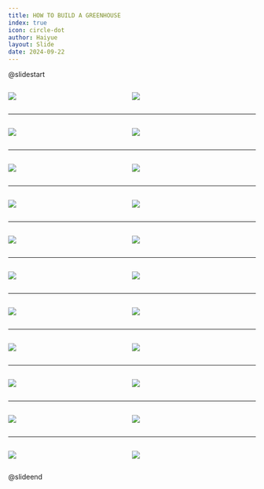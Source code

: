 ```yaml
---
title: HOW TO BUILD A GREENHOUSE
index: true
icon: circle-dot
author: Haiyue
layout: Slide
date: 2024-09-22
---
```

 
@slidestart

<div style="display:flex">
<div style="flex:1">

![](https://raw.githubusercontent.com/yclord/reading/refs/heads/master/english/Level-U/HOW%20TO%20BUILD%20A%20GREENHOUSE/001.webp)
</div>
<div style="flex:1">

![](https://raw.githubusercontent.com/yclord/reading/refs/heads/master/english/Level-U/HOW%20TO%20BUILD%20A%20GREENHOUSE/002.webp)
</div>
</div>

---

<div style="display:flex">
<div style="flex:1">

![](https://raw.githubusercontent.com/yclord/reading/refs/heads/master/english/Level-U/HOW%20TO%20BUILD%20A%20GREENHOUSE/003.webp)
</div>
<div style="flex:1">

![](https://raw.githubusercontent.com/yclord/reading/refs/heads/master/english/Level-U/HOW%20TO%20BUILD%20A%20GREENHOUSE/004.webp)
</div>
</div>

---

<div style="display:flex">
<div style="flex:1">

![](https://raw.githubusercontent.com/yclord/reading/refs/heads/master/english/Level-U/HOW%20TO%20BUILD%20A%20GREENHOUSE/005.webp)
</div>
<div style="flex:1">

![](https://raw.githubusercontent.com/yclord/reading/refs/heads/master/english/Level-U/HOW%20TO%20BUILD%20A%20GREENHOUSE/006.webp)
</div>
</div>

---

<div style="display:flex">
<div style="flex:1">

![](https://raw.githubusercontent.com/yclord/reading/refs/heads/master/english/Level-U/HOW%20TO%20BUILD%20A%20GREENHOUSE/007.webp)
</div>
<div style="flex:1">

![](https://raw.githubusercontent.com/yclord/reading/refs/heads/master/english/Level-U/HOW%20TO%20BUILD%20A%20GREENHOUSE/008.webp)
</div>
</div>

---

<div style="display:flex">
<div style="flex:1">

![](https://raw.githubusercontent.com/yclord/reading/refs/heads/master/english/Level-U/HOW%20TO%20BUILD%20A%20GREENHOUSE/009.webp)
</div>
<div style="flex:1">

![](https://raw.githubusercontent.com/yclord/reading/refs/heads/master/english/Level-U/HOW%20TO%20BUILD%20A%20GREENHOUSE/010.webp)
</div>
</div>

---

<div style="display:flex">
<div style="flex:1">

![](https://raw.githubusercontent.com/yclord/reading/refs/heads/master/english/Level-U/HOW%20TO%20BUILD%20A%20GREENHOUSE/011.webp)
</div>
<div style="flex:1">

![](https://raw.githubusercontent.com/yclord/reading/refs/heads/master/english/Level-U/HOW%20TO%20BUILD%20A%20GREENHOUSE/012.webp)
</div>
</div>

---

<div style="display:flex">
<div style="flex:1">

![](https://raw.githubusercontent.com/yclord/reading/refs/heads/master/english/Level-U/HOW%20TO%20BUILD%20A%20GREENHOUSE/013.webp)
</div>
<div style="flex:1">

![](https://raw.githubusercontent.com/yclord/reading/refs/heads/master/english/Level-U/HOW%20TO%20BUILD%20A%20GREENHOUSE/014.webp)
</div>
</div>

---

<div style="display:flex">
<div style="flex:1">

![](https://raw.githubusercontent.com/yclord/reading/refs/heads/master/english/Level-U/HOW%20TO%20BUILD%20A%20GREENHOUSE/015.webp)
</div>
<div style="flex:1">

![](https://raw.githubusercontent.com/yclord/reading/refs/heads/master/english/Level-U/HOW%20TO%20BUILD%20A%20GREENHOUSE/016.webp)
</div>
</div>

---

<div style="display:flex">
<div style="flex:1">

![](https://raw.githubusercontent.com/yclord/reading/refs/heads/master/english/Level-U/HOW%20TO%20BUILD%20A%20GREENHOUSE/017.webp)
</div>
<div style="flex:1">

![](https://raw.githubusercontent.com/yclord/reading/refs/heads/master/english/Level-U/HOW%20TO%20BUILD%20A%20GREENHOUSE/018.webp)
</div>
</div>

---

<div style="display:flex">
<div style="flex:1">

![](https://raw.githubusercontent.com/yclord/reading/refs/heads/master/english/Level-U/HOW%20TO%20BUILD%20A%20GREENHOUSE/019.webp)
</div>
<div style="flex:1">

![](https://raw.githubusercontent.com/yclord/reading/refs/heads/master/english/Level-U/HOW%20TO%20BUILD%20A%20GREENHOUSE/020.webp)
</div>
</div>

---

<div style="display:flex">
<div style="flex:1">

![](https://raw.githubusercontent.com/yclord/reading/refs/heads/master/english/Level-U/HOW%20TO%20BUILD%20A%20GREENHOUSE/021.webp)
</div>
<div style="flex:1">

![](https://raw.githubusercontent.com/yclord/reading/refs/heads/master/english/Level-U/HOW%20TO%20BUILD%20A%20GREENHOUSE/022.webp)
</div>
</div>

@slideend
